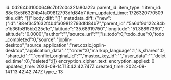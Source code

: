 id: 0d264b31000649c7bf2c0c32fa80a22a
parent_id: 
item_type: 1
item_id: 88ef3c5f632f4b4fa09812793dfd84b7
item_updated_time: 1726320770509
title_diff: "[]"
body_diff: "[]"
metadata_diff: {"new":{"id":"88ef3c5f632f4b4fa09812793dfd84b7","parent_id":"5a6df9d122c84be1b36fb815bb225e1e","latitude":"35.68919750","longitude":"51.38897360","altitude":"0.0000","author":"","source_url":"","is_todo":0,"todo_due":0,"todo_completed":0,"source":"joplin-desktop","source_application":"net.cozic.joplin-desktop","application_data":"","order":0,"markup_language":1,"is_shared":0,"share_id":"","conflict_original_id":"","master_key_id":"","user_data":"","deleted_time":0},"deleted":[]}
encryption_cipher_text: 
encryption_applied: 0
updated_time: 2024-09-14T13:42:42.747Z
created_time: 2024-09-14T13:42:42.747Z
type_: 13